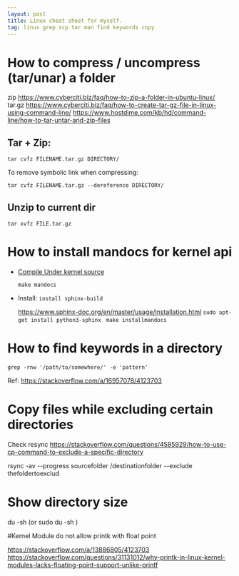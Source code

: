 ```yaml
---
layout: post
title: Linux cheat sheet for myself.
tag: linux grep scp tar man find keywords copy 
---
```


# How to compress / uncompress (tar/unar) a folder

zip https://www.cyberciti.biz/faq/how-to-zip-a-folder-in-ubuntu-linux/
tar.gz https://www.cyberciti.biz/faq/how-to-create-tar-gz-file-in-linux-using-command-line/
https://www.hostdime.com/kb/hd/command-line/how-to-tar-untar-and-zip-files
## Tar + Zip:

`tar cvfz FILENAME.tar.gz DIRECTORY/ `

To remove symbolic link when compressing: 

`tar cvfz FILENAME.tar.gz --dereference DIRECTORY/ `

## Unzip to current dir

`tar xvfz FILE.tar.gz`


# How to install mandocs for kernel api

- [Compile Under kernel source]( https://unix.stackexchange.com/questions/148426/how-to-make-the-kernel-section-9-manpages-which-document-functions-data-structu)

    `make mandocs`

- Install: `install sphinx-build`

    https://www.sphinx-doc.org/en/master/usage/installation.html
    `sudo apt-get install python3-sphinx `
    `make installmandocs`

# How to find keywords in a directory

`grep -rnw '/path/to/somewhere/' -e 'pattern'`

Ref: https://stackoverflow.com/a/16957078/4123703




# Copy files while excluding certain directories

Check resync https://stackoverflow.com/questions/4585929/how-to-use-cp-command-to-exclude-a-specific-directory

rsync -av --progress sourcefolder /destinationfolder --exclude thefoldertoexclud

# Show directory size
du -sh (or sudo du -sh )

#Kernel Module do not allow printk with float point

https://stackoverflow.com/a/13886805/4123703
https://stackoverflow.com/questions/31131012/why-printk-in-linux-kernel-modules-lacks-floating-point-support-unlike-printf